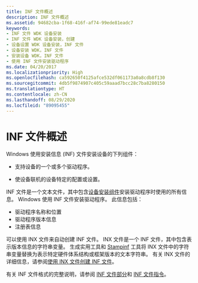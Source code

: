 ```yaml
---
title: INF 文件概述
description: INF 文件概述
ms.assetid: 94682cba-1f68-416f-af74-99ede81eadc7
keywords:
- INF 文件 WDK 设备安装
- INF 文件 WDK 设备安装，创建
- 设备设置 WDK 设备安装，INF 文件
- 设备安装 WDK，INF 文件
- 安装设备 WDK，INF 文件
- 使用 INF 文件安装驱动程序
ms.date: 04/20/2017
ms.localizationpriority: High
ms.openlocfilehash: ca592650f4125afce532df061173a0a8cdb8f130
ms.sourcegitcommit: 4db5f9874907c405c59aaad7bcc28c7ba8280150
ms.translationtype: HT
ms.contentlocale: zh-CN
ms.lasthandoff: 08/29/2020
ms.locfileid: "89095455"
---
```

# <a name="overview-of-inf-files"></a>INF 文件概述

Windows 使用安装信息 (INF) 文件安装设备的下列组件：

-   支持设备的一个或多个驱动程序。

-   使设备联机的设备特定的配置或设置。

INF 文件是一个文本文件，其中包含[设备安装组件](/previous-versions/ff541277(v=vs.85))安装驱动程序时使用的所有信息。 Windows 使用 INF 文件安装驱动程序。 此信息包括：

-   驱动程序名称和位置
-   驱动程序版本信息
-   注册表信息

可以使用 INX  文件来自动创建 INF 文件。 INX 文件是一个 INF 文件，其中包含表示版本信息的字符串变量。 生成实用工具和 [Stampinf](../devtest/stampinf.md) 工具将 INX 文件中的字符串变量替换为表示特定硬件体系结构或框架版本的文本字符串。 有关 INX 文件的详细信息，请参阅[使用 INX 文件创建 INF 文件](../wdf/using-inx-files-to-create-inf-files.md)。


有关 INF 文件格式的完整说明，请参阅 [INF 文件部分](inf-classinstall32-section.md)和 [INF 文件指令](inf-addcomponent-directive.md)。